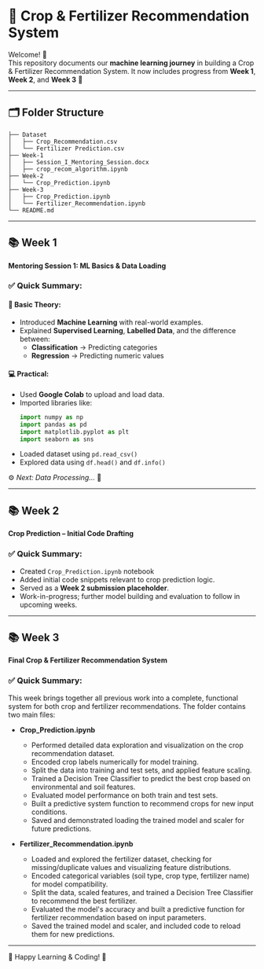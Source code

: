 # 🌾 Crop & Fertilizer Recommendation System 

Welcome! 👋  
This repository documents our **machine learning journey** in building a Crop & Fertilizer Recommendation System. It now includes progress from **Week 1**, **Week 2**, and **Week 3** 🚀

---

## 🗂️ Folder Structure

```
├── Dataset
│   ├── Crop_Recommendation.csv
│   └── Fertilizer Prediction.csv
├── Week-1
│   ├── Session_I_Mentoring_Session.docx
│   ├── crop_recom_algorithm.ipynb
├── Week-2
│   └── Crop_Prediction.ipynb
├── Week-3
│   ├── Crop_Prediction.ipynb
│   └── Fertilizer_Recommendation.ipynb
└── README.md
```

---

## 📚 Week 1  
**Mentoring Session 1: ML Basics & Data Loading**

### ✅ Quick Summary:

#### 🧠 Basic Theory:
- Introduced **Machine Learning** with real-world examples.
- Explained **Supervised Learning**, **Labelled Data**, and the difference between:
  - **Classification** → Predicting categories
  - **Regression** → Predicting numeric values

#### 💻 Practical:
- Used **Google Colab** to upload and load data.
- Imported libraries like:
  ```python
  import numpy as np  
  import pandas as pd  
  import matplotlib.pyplot as plt  
  import seaborn as sns
  ```
- Loaded dataset using `pd.read_csv()`
- Explored data using `df.head()` and `df.info()`

⚙️ _Next: Data Processing..._ 🔄

---

## 📚 Week 2  
**Crop Prediction – Initial Code Drafting**

### ✅ Quick Summary:

- Created `Crop_Prediction.ipynb` notebook
- Added initial code snippets relevant to crop prediction logic.
- Served as a **Week 2 submission placeholder**.
- Work-in-progress; further model building and evaluation to follow in upcoming weeks.

---

## 📚 Week 3  
**Final Crop & Fertilizer Recommendation System**

### ✅ Quick Summary:

This week brings together all previous work into a complete, functional system for both crop and fertilizer recommendations. The folder contains two main files:

- **Crop_Prediction.ipynb**  
  - Performed detailed data exploration and visualization on the crop recommendation dataset.
  - Encoded crop labels numerically for model training.
  - Split the data into training and test sets, and applied feature scaling.
  - Trained a Decision Tree Classifier to predict the best crop based on environmental and soil features.
  - Evaluated model performance on both train and test sets.
  - Built a predictive system function to recommend crops for new input conditions.
  - Saved and demonstrated loading the trained model and scaler for future predictions.

- **Fertilizer_Recommendation.ipynb**  
  - Loaded and explored the fertilizer dataset, checking for missing/duplicate values and visualizing feature distributions.
  - Encoded categorical variables (soil type, crop type, fertilizer name) for model compatibility.
  - Split the data, scaled features, and trained a Decision Tree Classifier to recommend the best fertilizer.
  - Evaluated the model's accuracy and built a predictive function for fertilizer recommendation based on input parameters.
  - Saved the trained model and scaler, and included code to reload them for new predictions.

---

🌟 Happy Learning & Coding! 🌱